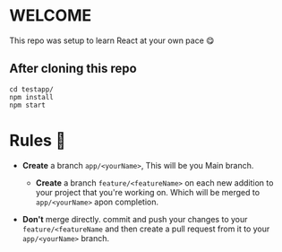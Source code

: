 # WELCOME

This repo was setup to learn React at your own pace :yum:

## After cloning this repo

```javasript
cd testapp/
npm install
npm start
```

# Rules :eyes:

* **Create** a branch `app/<yourName>`, This will be you Main branch.

  - **Create** a branch `feature/<featureName>` on each new addition to your project that you're working on. Which will be merged to `app/<yourName>` apon completion.
  
  
* **Don't** merge directly. commit and push your changes to your `feature/<featureName` and then create a pull request from it to your `app/<yourName>` branch.
